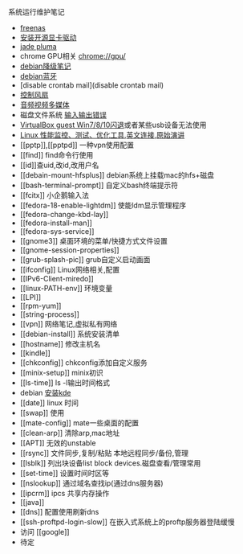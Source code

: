 系统运行维护笔记

* [freenas](freenas)
* [安装开源显卡驱动](install_nouveau)
* [jade pluma](pluma-jade)
* chrome GPU相关 [chrome://gpu/](chrome://gpu/)
* [debian降级笔记](debian-down)
* [debian蓝牙](debian-buletooth)
* [disable crontab mail](disable crontab mail)
* [控制风扇](fan)
* [音频视频多媒体](media)
* 磁盘文件系统 [输入输出错误](io-err)
* [VirtualBox guest Win7/8/10闪退](vbox-usb-crash)或者某些usb设备无法使用
* [Linux 性能监控、测试、优化工具](http://www.vpsee.com/2014/09/linux-performance-tools/),[英文连接](http://wiert.me/2014/03/19/reference-card-for-linux-performance-and-analysis-tools%EF%BB%BF-via-antony-peel-google/),[原始演讲](http://www.brendangregg.com/linuxperf.html)
* [[pptp]],[[pptpd]] 一种vpn使用配置
* [[find]] find命令行使用
* [[id]]查uid,改id,改用户名
* [[debain-mount-hfsplus]] debian系统上挂载mac的hfs+磁盘
* [[bash-terminal-prompt]] 自定义bash终端提示符
* [[fcitx]] 小企鹅输入法
* [[fedora-18-enable-lightdm]] 使能ldm显示管理程序
* [[fedora-change-kbd-lay]]
* [[fedora-install-man]]
* [[fedora-sys-service]]
* [[gnome3]] 桌面环境的菜单/快捷方式文件设置
* [[gnome-session-properties]]
* [[grub-splash-pic]] grub自定义启动画面
* [[ifconfig]] Linux网络相关,配置
* [[IPv6-Client-miredo]]
* [[linux-PATH-env]] 环境变量
* [[LPI]]
* [[rpm-yum]]
* [[string-process]]
* [[vpn]] 网络笔记,虚拟私有网络
* [[debian-install]] 系统安装清单
* [[hostname]] 修改主机名
* [[kindle]]
* [[chkconfig]] chkconfig添加自定义服务
* [[minix-setup]] minix初识
* [[ls-time]] ls -l输出时间格式
* debian [安装kde](http://www.binarytides.com/install-kde-plasma-desktop-on-debian-7-wheezy/)
* [[date]] linux 时间
* [[swap]] 使用
* [[mate-config]] mate一些桌面的配置
* [[clean-arp]]  清除arp,mac地址
* [[APT]] 无效的unstable
* [[rsync]] 文件同步,复制/粘贴 本地远程同步/备份,管理
* [[lsblk]] 列出块设备list block devices.磁盘查看/管理常用
* [[set-time]] 设置时间时区等
* [[nslookup]] 通过域名查找ip(通过dns服务器)
* [[ipcrm]] ipcs 共享内存操作
* [[java]] 
* [[dns]] 配置使用刷新dns
* [[ssh-proftpd-login-slow]] 在嵌入式系统上的proftp服务器登陆缓慢
* 访问 [[google]]
* 待定